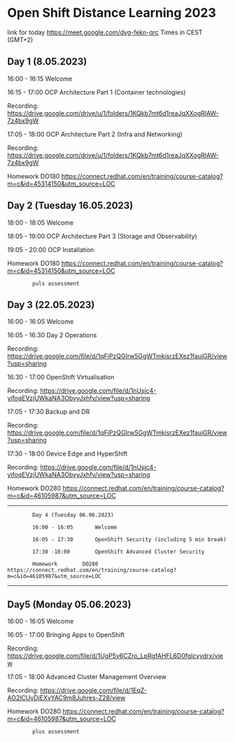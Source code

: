 # Open Shift Distance Learning 2023
link for today https://meet.google.com/dvg-fekn-qrc
Times in CEST (GMT+2)

## Day 1 (8.05.2023)

16:00 - 16:15		Welcome

16:15 - 17:00		OCP Architecture Part 1 (Container technologies)

Recording: https://drive.google.com/drive/u/1/folders/1KQkb7mt6d1reaJqXXogRlAW-7z4bx9gW

17:05 - 18:00		OCP Architecture Part 2 (Infra and Networking)

Recording: https://drive.google.com/drive/u/1/folders/1KQkb7mt6d1reaJqXXogRlAW-7z4bx9gW

Homework		DO180 https://connect.redhat.com/en/training/course-catalog?m=c&id=45314150&utm_source=LOC

## Day 2 (Tuesday 16.05.2023)

18:00 - 18:05		Welcome

18:05 - 19:00		OCP Architecture Part 3 (Storage and Observability)

19:05 - 20:00		OCP Installation

Homework		DO180 https://connect.redhat.com/en/training/course-catalog?m=c&id=45314150&utm_source=LOC
            
            puls assessment

## Day 3 (22.05.2023)

16:00 - 16:05		Welcome

16:05 - 16:30		Day 2 Operations

Recording: https://drive.google.com/file/d/1qFjPzQGIrw5GgWTmkisrzEXez1fauiGR/view?usp=sharing

16:30 - 17:00		OpenShift Virtualisation

Recording: https://drive.google.com/file/d/1nUsjc4-yifoqEVzjUWkaNA3ObyyJxhfv/view?usp=sharing

17:05 - 17:30		Backup and DR

Recording: https://drive.google.com/file/d/1qFjPzQGIrw5GgWTmkisrzEXez1fauiGR/view?usp=sharing

17:30 - 18:00		Device Edge and HyperShift

Recording:  https://drive.google.com/file/d/1nUsjc4-yifoqEVzjUWkaNA3ObyyJxhfv/view?usp=sharing

Homework		DO280 https://connect.redhat.com/en/training/course-catalog?m=c&id=46105987&utm_source=LOC

*********************************************************************************************************************************

            Day 4 (Tuesday 06.06.2023)

            16:00 - 16:05		Welcome

            16:05 - 17:30		OpenShift Security (including 5 min break)

            17:30 -18:00		OpenShift Advanced Cluster Security

            Homework		DO280 https://connect.redhat.com/en/training/course-catalog?m=c&id=46105987&utm_source=LOC

*******************************************************************************************************************************

## Day5 (Monday 05.06.2023)

16:00 - 16:05		Welcome

16:05 - 17:00		Bringing Apps to OpenShift

Recording: https://drive.google.com/file/d/1UgP5v6CZro_LpRgfAHFL6D0fgIcyydrx/view

17:05 - 18:00		Advanced Cluster Management Overview 

Recording: https://drive.google.com/file/d/1EqZ-AO2lCUvDjEXvYAC9m8Juhres-Z28/view

Homework		DO280 https://connect.redhat.com/en/training/course-catalog?m=c&id=46105987&utm_source=LOC

            plus assessment
